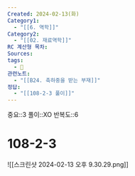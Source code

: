 ```yaml
---
Created: 2024-02-13(화)
Category1:
  - "[[6. 역학]]"
Category2:
  - "[[02. 재료역학]]"
RC 계산형 목차: 
Sources: 
tags:
  - 🧮
관련노트:
  - "[[B24. 축하중을 받는 부재]]"
정답:
  - "[[108-2-3 풀이]]"
---
```

중요::3
풀이::XO
반복도::6
#  108-2-3

![[스크린샷 2024-02-13 오후 9.30.29.png]]